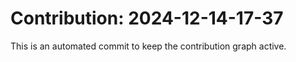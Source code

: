 # Contribution: 2024-12-14-17-37
This is an automated commit to keep the contribution graph active.
